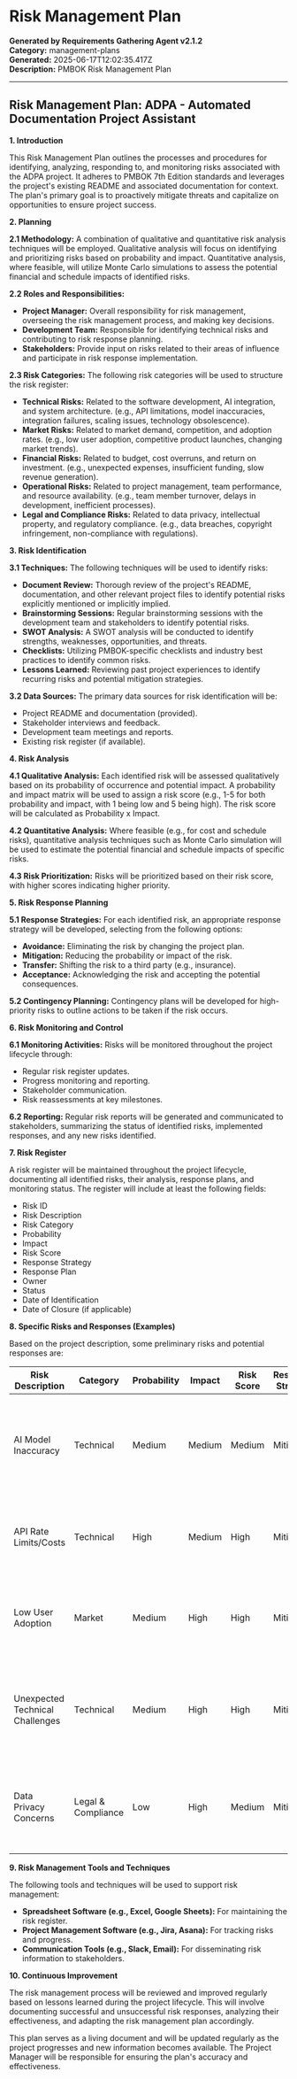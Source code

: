 # Risk Management Plan

**Generated by Requirements Gathering Agent v2.1.2**  
**Category:** management-plans  
**Generated:** 2025-06-17T12:02:35.417Z  
**Description:** PMBOK Risk Management Plan

---

## Risk Management Plan: ADPA - Automated Documentation Project Assistant

**1. Introduction**

This Risk Management Plan outlines the processes and procedures for identifying, analyzing, responding to, and monitoring risks associated with the ADPA project.  It adheres to PMBOK 7th Edition standards and leverages the project's existing README and associated documentation for context.  The plan's primary goal is to proactively mitigate threats and capitalize on opportunities to ensure project success.

**2. Planning**

**2.1 Methodology:**  A combination of qualitative and quantitative risk analysis techniques will be employed.  Qualitative analysis will focus on identifying and prioritizing risks based on probability and impact.  Quantitative analysis, where feasible, will utilize Monte Carlo simulations to assess the potential financial and schedule impacts of identified risks.

**2.2 Roles and Responsibilities:**

* **Project Manager:** Overall responsibility for risk management, overseeing the risk management process, and making key decisions.
* **Development Team:** Responsible for identifying technical risks and contributing to risk response planning.
* **Stakeholders:** Provide input on risks related to their areas of influence and participate in risk response implementation.

**2.3 Risk Categories:** The following risk categories will be used to structure the risk register:

* **Technical Risks:**  Related to the software development, AI integration, and system architecture.  (e.g., API limitations, model inaccuracies, integration failures, scaling issues, technology obsolescence).
* **Market Risks:** Related to market demand, competition, and adoption rates. (e.g., low user adoption, competitive product launches, changing market trends).
* **Financial Risks:** Related to budget, cost overruns, and return on investment. (e.g., unexpected expenses, insufficient funding, slow revenue generation).
* **Operational Risks:** Related to project management, team performance, and resource availability. (e.g., team member turnover, delays in development, inefficient processes).
* **Legal and Compliance Risks:** Related to data privacy, intellectual property, and regulatory compliance. (e.g., data breaches, copyright infringement, non-compliance with regulations).


**3. Risk Identification**

**3.1 Techniques:** The following techniques will be used to identify risks:

* **Document Review:** Thorough review of the project's README, documentation, and other relevant project files to identify potential risks explicitly mentioned or implicitly implied.
* **Brainstorming Sessions:**  Regular brainstorming sessions with the development team and stakeholders to identify potential risks.
* **SWOT Analysis:**  A SWOT analysis will be conducted to identify strengths, weaknesses, opportunities, and threats.
* **Checklists:**  Utilizing PMBOK-specific checklists and industry best practices to identify common risks.
* **Lessons Learned:** Reviewing past project experiences to identify recurring risks and potential mitigation strategies.

**3.2 Data Sources:**  The primary data sources for risk identification will be:

* Project README and documentation (provided).
* Stakeholder interviews and feedback.
* Development team meetings and reports.
* Existing risk register (if available).

**4. Risk Analysis**

**4.1 Qualitative Analysis:**  Each identified risk will be assessed qualitatively based on its probability of occurrence and potential impact.  A probability and impact matrix will be used to assign a risk score (e.g., 1-5 for both probability and impact, with 1 being low and 5 being high). The risk score will be calculated as Probability x Impact.

**4.2 Quantitative Analysis:** Where feasible (e.g., for cost and schedule risks), quantitative analysis techniques such as Monte Carlo simulation will be used to estimate the potential financial and schedule impacts of specific risks.

**4.3 Risk Prioritization:** Risks will be prioritized based on their risk score, with higher scores indicating higher priority.

**5. Risk Response Planning**

**5.1 Response Strategies:** For each identified risk, an appropriate response strategy will be developed, selecting from the following options:

* **Avoidance:**  Eliminating the risk by changing the project plan.
* **Mitigation:** Reducing the probability or impact of the risk.
* **Transfer:** Shifting the risk to a third party (e.g., insurance).
* **Acceptance:** Acknowledging the risk and accepting the potential consequences.

**5.2 Contingency Planning:** Contingency plans will be developed for high-priority risks to outline actions to be taken if the risk occurs.

**6. Risk Monitoring and Control**

**6.1 Monitoring Activities:**  Risks will be monitored throughout the project lifecycle through:

* Regular risk register updates.
* Progress monitoring and reporting.
* Stakeholder communication.
* Risk reassessments at key milestones.

**6.2 Reporting:** Regular risk reports will be generated and communicated to stakeholders, summarizing the status of identified risks, implemented responses, and any new risks identified.

**7. Risk Register**

A risk register will be maintained throughout the project lifecycle, documenting all identified risks, their analysis, response plans, and monitoring status.  The register will include at least the following fields:

* Risk ID
* Risk Description
* Risk Category
* Probability
* Impact
* Risk Score
* Response Strategy
* Response Plan
* Owner
* Status
* Date of Identification
* Date of Closure (if applicable)


**8.  Specific Risks and Responses (Examples)**

Based on the project description, some preliminary risks and potential responses are:

| Risk Description | Category | Probability | Impact | Risk Score | Response Strategy | Response Plan | Owner |
|---|---|---|---|---|---|---|---|
| AI Model Inaccuracy | Technical | Medium | Medium | Medium | Mitigation | Implement rigorous testing and validation procedures; use multiple AI models for cross-validation. | Development Lead |
| API Rate Limits/Costs | Technical | High | Medium | High | Mitigation | Optimize API calls, explore cost-effective alternatives, implement caching mechanisms. | Development Lead |
| Low User Adoption | Market | Medium | High | High | Mitigation | Develop a comprehensive marketing plan, target key user segments, improve ease of use. | Marketing Manager |
| Unexpected Technical Challenges | Technical | Medium | High | High | Mitigation | Allocate contingency time for unforeseen technical issues; establish clear communication channels. | Project Manager |
| Data Privacy Concerns | Legal & Compliance | Low | High | Medium | Mitigation | Implement robust data security measures, comply with relevant regulations (GDPR, CCPA). | Legal Counsel |


**9.  Risk Management Tools and Techniques**

The following tools and techniques will be used to support risk management:

* **Spreadsheet Software (e.g., Excel, Google Sheets):** For maintaining the risk register.
* **Project Management Software (e.g., Jira, Asana):** For tracking risks and progress.
* **Communication Tools (e.g., Slack, Email):** For disseminating risk information to stakeholders.


**10.  Continuous Improvement**

The risk management process will be reviewed and improved regularly based on lessons learned during the project lifecycle. This will involve documenting successful and unsuccessful risk responses, analyzing their effectiveness, and adapting the risk management plan accordingly.


This plan serves as a living document and will be updated regularly as the project progresses and new information becomes available.  The Project Manager will be responsible for ensuring the plan's accuracy and effectiveness.
